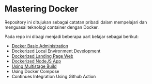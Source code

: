 # Mastering Docker

Repository ini ditujukan sebagai catatan pribadi dalam mempelajari dan menguasai teknologi container dengan Docker.

Pada repo ini dibagi menjadi beberapa part belajar sebagai berikut:
- [Docker Basic Administration](https://github.com/pisckipratama/docker-notes/blob/main/0-docker-basic-administration/Docker.md)
- [Dockerized Local Environment Development](https://github.com/pisckipratama/docker-notes/tree/main/1-dockerized-local-env)
- [Dockerized Landing Page Web](https://github.com/pisckipratama/docker-notes/tree/main/2-dockerized-web-landingpage)
- [Dockerized NodeJS App](https://github.com/pisckipratama/docker-notes/tree/main/3-dockerized-nodejs-app)
- [Using Multistage Build]()
- Using Docker Compose
- Continues Integration Using Github Action
